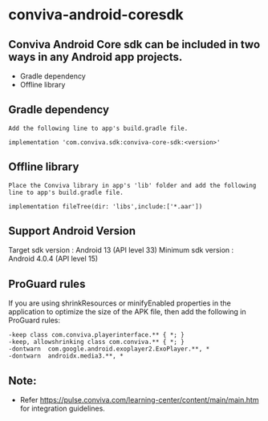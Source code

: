 # conviva-android-coresdk

## Conviva Android Core sdk can be included in two ways in any Android app projects.

* Gradle dependency
* Offline library

## Gradle dependency
    Add the following line to app's build.gradle file.
    
    implementation 'com.conviva.sdk:conviva-core-sdk:<version>'
    
## Offline library
    Place the Conviva library in app's 'lib' folder and add the following line to app's build.gradle file.
    
    implementation fileTree(dir: 'libs',include:['*.aar'])
    
## Support Android Version    

Target sdk version : Android 13 (API level 33)
Minimum sdk version : Android 4.0.4 (API level 15)

## ProGuard rules
If you are using shrinkResources or minifyEnabled properties in the application to optimize the size of the APK file, then add the following in ProGuard rules:
```
-keep class com.conviva.playerinterface.** { *; }
-keep, allowshrinking class com.conviva.** { *; }
-dontwarn  com.google.android.exoplayer2.ExoPlayer.**, *
-dontwarn  androidx.media3.**, *
```
 
## Note:  

* Refer https://pulse.conviva.com/learning-center/content/main/main.htm for integration guidelines.
